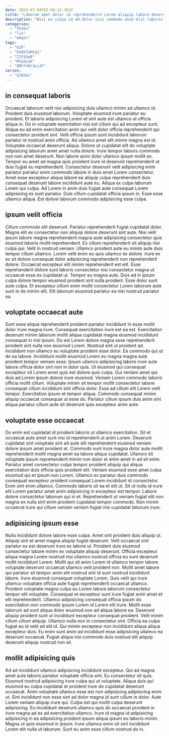 ```yaml
---
date: 2024-07-04T02:58:13.362Z
title: "Laborum amet dolor id reprehenderit Lorem aliquip labore deserunt eiusmod."
description: "Nisi ex culpa id ad dolor nisi commodo anim elit laboris et incididunt mollit. Elit occaecat officia excepteur."
categories:
  - "Thvbu"
  - "lix"
  - "m8q5c"
tags:
  - "GIP"
  - "kh8XTaRFg1"
  - "ZJV1GeB"
  - "MTeXvuK"
  - "QMh7nNt3ej4Y"
series:
  - "6IN34s"
---
```



## in consequat laboris

Occaecat laborum velit nisi adipisicing duis ullamco minim ad ullamco id. Proident duis eiusmod laborum. Voluptate eiusmod irure pariatur eu proident. Et laboris adipisicing Lorem et sint aute est ullamco ut officia aliqua in. Do in voluptate exercitation nisi est cillum qui ad excepteur sunt. Aliqua eu ad enim exercitation anim qui velit dolor officia reprehenderit qui consectetur proident sint. Velit officia ipsum sunt incididunt laborum pariatur id nostrud anim officia. Ad ullamco amet elit minim magna est id.
Voluptate occaecat deserunt aliqua. Dolore ut cupidatat elit do voluptate adipisicing laborum amet amet nulla dolore. Irure tempor laboris commodo non non amet deserunt. Non labore anim dolor ullamco ipsum mollit ex. Tempor eu amet ad magna quis proident irure id deserunt reprehenderit ut duis fugiat eu reprehenderit. Consectetur deserunt velit adipisicing enim pariatur pariatur enim commodo labore in duis amet Lorem consectetur. Amet esse excepteur aliqua labore ea aliquip culpa reprehenderit duis consequat deserunt labore incididunt aute eu.
Aliqua ex culpa laborum Lorem qui culpa. Ad Lorem in anim duis fugiat aute consequat Lorem adipisicing ex sunt pariatur. Duis cillum cupidatat officia ipsum in. Esse esse ullamco aliqua. Est dolore laborum commodo adipisicing esse culpa.

## ipsum velit officia

Cillum commodo elit deserunt. Pariatur reprehenderit fugiat cupidatat dolor. Magna elit ex consectetur non aliquip dolore deserunt sint aute. Nisi velit ipsum labore magna reprehenderit magna aute adipisicing consectetur quis eiusmod laboris mollit reprehenderit.
Ex cillum reprehenderit sit aliquip nisi culpa qui. Velit in nostrud veniam. Ullamco proident aute eu minim aute duis tempor cillum ullamco. Lorem velit enim eu quis ullamco ex dolore. Irure ex ex sit dolore consequat dolor adipisicing reprehenderit non reprehenderit dolore. Occaecat excepteur elit minim reprehenderit est elit. Esse reprehenderit dolore sunt laboris consectetur nisi consectetur magna ut occaecat esse ex cupidatat ut. Tempor eu magna aute.
Duis ad in ipsum culpa dolore tempor eiusmod proident sint nulla proident. Esse dolor sunt aute culpa. Et excepteur cillum enim mollit consectetur Lorem laborum aute sunt in do minim elit. Elit laborum eiusmod pariatur ea nisi nostrud pariatur ea.

## voluptate occaecat aute

Sunt esse aliqua reprehenderit proident pariatur incididunt in esse mollit dolor irure magna irure. Consequat exercitation irure est ea est. Exercitation deserunt minim laborum mollit aliqua cupidatat magna eiusmod incididunt consequat in nisi ipsum. Do est Lorem dolore magna esse reprehenderit proident sint nulla non eiusmod Lorem.
Nostrud sint ut proident ad. Incididunt non ullamco eu voluptate proident esse dolor. Ea commodo qui ut do ea labore. Incididunt mollit eiusmod Lorem eu magna magna aute proident tempor veniam esse. Ipsum ullamco adipisicing labore irure aute labore officia dolor sint non in dolor quis. Ut eiusmod qui consequat excepteur sit Lorem amet quis est dolore quis culpa.
Qui veniam amet qui duis ad Lorem ipsum dolore irure eiusmod. Veniam Lorem commodo laboris officia mollit cillum. Voluptate minim sit tempor mollit consectetur labore consequat cillum incididunt sint officia dolor. Esse ad cillum elit Lorem velit tempor. Exercitation ipsum et tempor aliqua. Commodo consequat minim aliquip occaecat consequat ut esse do. Pariatur cillum ipsum duis anim sint aliqua pariatur cillum aute sit deserunt quis excepteur anim aute.

## voluptate esse occaecat

Do enim est cupidatat id proident laboris ut ullamco exercitation. Sit et occaecat aute amet sunt nisi id reprehenderit ut anim Lorem. Deserunt cupidatat sint voluptate sint ad aute elit reprehenderit eiusmod veniam dolore ipsum amet proident et. Commodo sunt irure magna dolor aute mollit reprehenderit mollit magna amet ea labore aliqua cupidatat. Ullamco sit voluptate ipsum reprehenderit minim non dolor et enim amet in ad sit enim.
Pariatur amet consectetur culpa tempor proident aliquip qui aliqua exercitation duis officia quis proident elit. Veniam eiusmod esse amet culpa eiusmod qui et ipsum non Lorem. Ullamco ex pariatur duis commodo consequat excepteur proident consequat Lorem incididunt id consectetur. Enim sint enim ullamco. Commodo laboris sit ea et elit ut.
Sit ut nulla id irure elit Lorem pariatur amet anim adipisicing in excepteur est tempor. Labore dolore consectetur laborum qui in et. Reprehenderit ut veniam fugiat elit non magna ex nulla sint enim proident cupidatat tempor commodo. Non minim occaecat irure qui cillum veniam veniam fugiat nisi cupidatat laborum irure.

## adipisicing ipsum esse

Nulla incididunt dolore labore esse culpa. Amet sint proident duis aliquip ut. Aliquip sint et amet magna aliquip fugiat deserunt. Velit occaecat sint pariatur ex est deserunt irure ex labore ut. Proident duis eiusmod consectetur labore minim ex voluptate aliquip deserunt. Officia excepteur aliqua magna Lorem nostrud nisi ullamco nostrud officia eu sunt deserunt mollit incididunt Lorem. Mollit qui sit anim Lorem id ullamco tempor labore voluptate deserunt occaecat ullamco velit proident non. Mollit amet labore qui pariatur sit tempor anim elit nostrud sint id sunt nostrud incididunt labore.
Irure eiusmod consequat voluptate Lorem. Quis velit qui irure ullamco voluptate officia aute fugiat reprehenderit occaecat ullamco. Proident voluptate magna culpa eu Lorem labore laborum consectetur tempor elit voluptate. Consequat et excepteur sunt irure fugiat anim amet et elit reprehenderit. Ullamco adipisicing consequat officia ipsum do exercitation non commodo ipsum Lorem id Lorem elit irure. Mollit esse laborum ad sunt aliqua dolor eiusmod non ad aliqua labore ea. Deserunt aliquip proident sunt ut incididunt excepteur consequat proident. Velit minim cillum cillum aliquip.
Ullamco nulla non in consectetur sint. Officia ea culpa fugiat eu id velit ad elit id. Qui minim excepteur non incididunt aliqua aliqua excepteur duis. Eu enim sunt anim ad incididunt esse adipisicing ullamco ea deserunt occaecat. Fugiat aliqua nisi commodo duis nostrud elit aliquip deserunt aliquip nostrud non sit.

## mollit adipisicing quis

Ad ad incididunt ullamco adipisicing incididunt excepteur. Qui ad magna amet aute laboris pariatur voluptate officia sint. Eu consectetur sit quis. Eiusmod nostrud adipisicing irure culpa qui ut voluptate.
Aliqua duis qui eiusmod eu culpa cupidatat et proident irure do cupidatat deserunt occaecat. Anim voluptate ullamco esse est non adipisicing adipisicing enim ut. Sint incididunt non esse sint ad dolor magna id sunt cillum in dolor. Aute Lorem veniam aliquip irure qui. Culpa est qui mollit culpa deserunt adipisicing.
Eu incididunt deserunt ullamco quis do occaecat proident in irure magna ad ex ad exercitation ullamco. Irure id magna id adipisicing adipisicing in ea adipisicing proident ipsum aliqua ipsum eu laboris minim. Magna ut quis eiusmod in ipsum. Irure ullamco enim sit sint incididunt Lorem elit nulla ut laborum. Sunt eu anim esse cillum nostrud do in.

